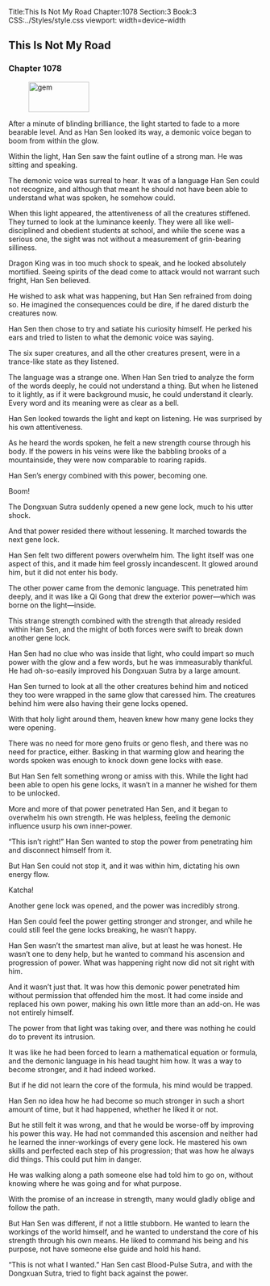 Title:This Is Not My Road 
Chapter:1078 
Section:3 
Book:3 
CSS:../Styles/style.css 
viewport: width=device-width
  
## This Is Not My Road
### Chapter 1078
  
<figure>
	<img src="../Images/gem.gif" alt="gem" id="gem" width="120" height="60" />
</figure>
  

  
After a minute of blinding brilliance, the light started to fade to a more bearable level. And as Han Sen looked its way, a demonic voice began to boom from within the glow.

Within the light, Han Sen saw the faint outline of a strong man. He was sitting and speaking.

The demonic voice was surreal to hear. It was of a language Han Sen could not recognize, and although that meant he should not have been able to understand what was spoken, he somehow could.

When this light appeared, the attentiveness of all the creatures stiffened. They turned to look at the luminance keenly. They were all like well-disciplined and obedient students at school, and while the scene was a serious one, the sight was not without a measurement of grin-bearing silliness.

Dragon King was in too much shock to speak, and he looked absolutely mortified. Seeing spirits of the dead come to attack would not warrant such fright, Han Sen believed.

He wished to ask what was happening, but Han Sen refrained from doing so. He imagined the consequences could be dire, if he dared disturb the creatures now.

Han Sen then chose to try and satiate his curiosity himself. He perked his ears and tried to listen to what the demonic voice was saying.

The six super creatures, and all the other creatures present, were in a trance-like state as they listened.

The language was a strange one. When Han Sen tried to analyze the form of the words deeply, he could not understand a thing. But when he listened to it lightly, as if it were background music, he could understand it clearly. Every word and its meaning were as clear as a bell.

Han Sen looked towards the light and kept on listening. He was surprised by his own attentiveness.

As he heard the words spoken, he felt a new strength course through his body. If the powers in his veins were like the babbling brooks of a mountainside, they were now comparable to roaring rapids.

Han Sen’s energy combined with this power, becoming one.

Boom!

The Dongxuan Sutra suddenly opened a new gene lock, much to his utter shock.

And that power resided there without lessening. It marched towards the next gene lock.

Han Sen felt two different powers overwhelm him. The light itself was one aspect of this, and it made him feel grossly incandescent. It glowed around him, but it did not enter his body.

The other power came from the demonic language. This penetrated him deeply, and it was like a Qi Gong that drew the exterior power—which was borne on the light—inside.

This strange strength combined with the strength that already resided within Han Sen, and the might of both forces were swift to break down another gene lock.

Han Sen had no clue who was inside that light, who could impart so much power with the glow and a few words, but he was immeasurably thankful. He had oh-so-easily improved his Dongxuan Sutra by a large amount.

Han Sen turned to look at all the other creatures behind him and noticed they too were wrapped in the same glow that caressed him. The creatures behind him were also having their gene locks opened.

With that holy light around them, heaven knew how many gene locks they were opening.

There was no need for more geno fruits or geno flesh, and there was no need for practice, either. Basking in that warming glow and hearing the words spoken was enough to knock down gene locks with ease.

But Han Sen felt something wrong or amiss with this. While the light had been able to open his gene locks, it wasn’t in a manner he wished for them to be unlocked.

More and more of that power penetrated Han Sen, and it began to overwhelm his own strength. He was helpless, feeling the demonic influence usurp his own inner-power.

“This isn’t right!” Han Sen wanted to stop the power from penetrating him and disconnect himself from it.

But Han Sen could not stop it, and it was within him, dictating his own energy flow.

Katcha!

Another gene lock was opened, and the power was incredibly strong.

Han Sen could feel the power getting stronger and stronger, and while he could still feel the gene locks breaking, he wasn’t happy.

Han Sen wasn’t the smartest man alive, but at least he was honest. He wasn’t one to deny help, but he wanted to command his ascension and progression of power. What was happening right now did not sit right with him.

And it wasn’t just that. It was how this demonic power penetrated him without permission that offended him the most. It had come inside and replaced his own power, making his own little more than an add-on. He was not entirely himself.

The power from that light was taking over, and there was nothing he could do to prevent its intrusion.

It was like he had been forced to learn a mathematical equation or formula, and the demonic language in his head taught him how. It was a way to become stronger, and it had indeed worked.

But if he did not learn the core of the formula, his mind would be trapped.

Han Sen no idea how he had become so much stronger in such a short amount of time, but it had happened, whether he liked it or not.

But he still felt it was wrong, and that he would be worse-off by improving his power this way. He had not commanded this ascension and neither had he learned the inner-workings of every gene lock. He mastered his own skills and perfected each step of his progression; that was how he always did things. This could put him in danger.

He was walking along a path someone else had told him to go on, without knowing where he was going and for what purpose.

With the promise of an increase in strength, many would gladly oblige and follow the path.

But Han Sen was different, if not a little stubborn. He wanted to learn the workings of the world himself, and he wanted to understand the core of his strength through his own means. He liked to command his being and his purpose, not have someone else guide and hold his hand.

“This is not what I wanted.” Han Sen cast Blood-Pulse Sutra, and with the Dongxuan Sutra, tried to fight back against the power.